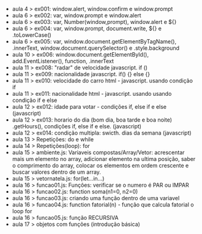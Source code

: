 - aula 4 > ex001: window.alert, window.confirm e window.prompt
- aula 6 > ex002: var, window.prompt e window.alert
- aula 6 > ex003: var, Number(window,prompt), window.alert e ${}
- aula 6 > ex004: var, window.prompt, document.write, ${} e .toLowerCase()
- aula 6 > ex005: var, window.document.getElementByTagName(), .innerText, window.document.querySelector() e .style.background
- aula 10 > ex006: window.document.getElementById(), add.EventListener(), function, .innerText
- aula 11 > ex008: "radar" de velocidade javascript. if ()
- aula 11 > ex009: nacionalidade javascript. if() {} else {}
- aula 11 > ex010: velocidade do carro html - javascript. usando condição if
- aula 11 > ex011: nacionalidade html - javascript. usando usando condição if e else
- aula 12 > ex012: idade para votar - condições if, else if e else (javascript)
- aula 12 > ex013: horario do dia (bom dia, boa tarde e boa noite) .getHours(), condições if, else if e else. (javascript)
- aula 12 > ex014: condição multipla: swicth. dias da semana (javascript)
- aula 13 > Repetições: do e while
- aula 14 > Repetições(loop): for
- aula 15 > ambiente.js: Variaveis compostas/Array/Vetor: acrescentar mais um elemento no array, adicionar elemento na ultima posição, saber o comprimento do array, colocar os elementos em ordem crescente e buscar valores dentro de um array.
- aula 15 > vetornatela.js: for(let...in...)
- aula 16 > funcao01.js: Funçôes: verificar se o numero é PAR ou IMPAR
- aula 16 > funcao02.js: function soma(n1=0, n2=0)
- aula 16 > funcao03.js: criando uma função dentro de uma variavel
- aula 16 > funcao04.js: function fatorial(n) - função que calcula fatorial o loop for
- aula 16 > funcao05.js: função RECURSIVA
- aula 17 > objetos com funções (introdução básica)
